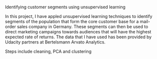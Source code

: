 Identifying customer segments using unsupervised learning

In this project, I have appled unsupervised learning techniques to identify segments of the population that form the core customer base for a 
mail-order sales company in Germany. These segments can then be used to direct marketing campaigns towards audiences that will have the highest 
expected rate of returns. The data that I have used has been provided by Udacity partners at Bertelsmann Arvato Analytics.


Steps include cleaning, PCA and clustering
